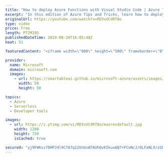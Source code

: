 ```yaml
---
title: "How to deploy Azure Functions with Visual Studio Code | Azure Tips and Tricks"
excerpt: "In this edition of Azure Tips and Tricks, learn how to deploy Azure Functions with Visual Studio Code. To deploy an Azure Function, open the command palette and type \"deploy function\".    For more tips and tricks, visit: http://azuredev.tips   Get started with 12 months of free services and $200 USD"
originalUrl: https://youtube.com/watch?v=RD3vUCdRf8o
type: video
price: Free
length: PT2M19S
publishedDateTime: 2019-08-20T16:05:48Z
heat: 51

featuredContent: "<iframe width=\"800\" height=\"500\" frameborder=\"0\" src=\"https://www.youtube.com/embed/RD3vUCdRf8o\" allow=\"accelerometer; autoplay; encrypted-media; gyroscope; picture-in-picture\" allowfullscreen></iframe>"

provider:
  name: Microsoft
  domain: microsoft.com
  images:
    - url: https://smartableai.github.io/microsoft-azure/assets/images/organizations/microsoft.com-50x50.jpg
      width: 50
      height: 50

topics:
  - Azure
  - Serverless
  - Developer tools

images:
  - url: https://i.ytimg.com/vi/RD3vUCdRf8o/maxresdefault.jpg
    width: 1280
    height: 720
    isCached: true

secured: "yj9FWKss78HPJ4l9C7A7q12UnUvW7AUhQvKIkuxAQ7+FCwNcJ/0LFaNL9/zGDLffR5vEfACYObgTkBqZMUWyurocoI7PPqotuN3tUO6u9QdNWGQwlhAUBUz2i6Bs4oamTJ+qUa0xOJlieydKbS7G8NkMk37sfx/qClFdcamvckTTfl5wZ9fr06GpciGO64lHzK1w2kC7IvmFusiup1GKg3V5aFeA96QPwP5RWrGuwVVyGFIqWVj/quCACm6wL7AI0ZJ6eFLbLPTEZwsIAgDgSOjJgHZ0+CcocXc2wZ2iqcNrXBiDVD+D+gv1HEzDdHjw6kQWhwjXNyCLOD9SyO2IKLIXYlin10cTwhNQhKwyycj6bflRZLTAgDjhX00jiPQrLhPp1l4Ou2T6TC0yh97cBz1tPhHhre9gQpfadPtgSyE=;19EfJjv0hRLPrvvSuKQrvw=="
---
```


